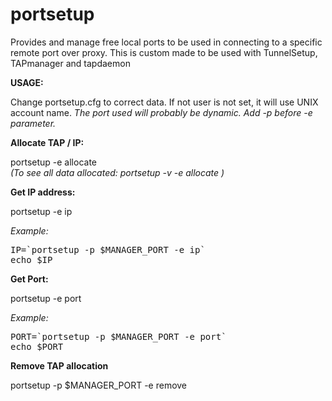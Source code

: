 portsetup
=========

Provides and manage free local ports to be used in connecting to a specific remote port over proxy. This is custom made to be used with  TunnelSetup, TAPmanager and tapdaemon

**USAGE:**

Change portsetup.cfg to correct data. If not user is not set, it will use UNIX account name.
*The port used will probably be dynamic. Add -p before -e parameter.*

**Allocate TAP / IP:**

portsetup -e allocate    
*(To see all data allocated: portsetup -v -e allocate   )*

**Get IP address:**

portsetup -e ip

*Example:*
<pre>
IP=`portsetup -p $MANAGER_PORT -e ip`
echo $IP
</pre>

**Get Port:**

portsetup -e port

*Example:*
<pre>
PORT=`portsetup -p $MANAGER_PORT -e port`
echo $PORT
</pre>

**Remove TAP allocation**

portsetup -p $MANAGER_PORT -e remove

